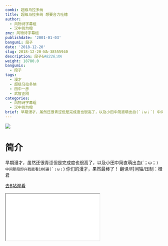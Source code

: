 ```yaml
---
combi: 超级马拉多纳
title: 超级马拉多纳 想要合力吐槽
author:
  - 风物诗字幕组
  - 汉中则为橙
zmz: 风物诗字幕组
publishdate: '2001-01-03'
bangumi: 段子
date: '2018-12-20'
slug: 2018-12-20-NA-38555940
description: 段子&#8226;NA
weight: 18780.0
bangumis:
  - 段子
tags:
  - 漫才
  - 超级马拉多纳
  - 田中一彦
  - 武智正刚
categories:
  - 风物诗字幕组
  - 汉中则为橙
brief: 早期漫才，虽然还很青涩但是完成度也很高了，以及小田中简直萌出血(´；ω；`) 中间那段即兴我能看100遍(´；ω；`) 你们的漫才，果然最棒了！ 翻译/时间轴/压制：橙君
---
```

![](https://i.imgur.com/sqoiv9P.jpg)
# 简介  
早期漫才，虽然还很青涩但是完成度也很高了，以及小田中简直萌出血(´；ω；`)
中间那段即兴我能看100遍(´；ω；`)
你们的漫才，果然最棒了！
翻译/时间轴/压制：橙君  

[去B站观看](https://www.bilibili.com/video/av38555940/)
<div class ="resp-container"><iframe class="testiframe" src="//player.bilibili.com/player.html?aid=38555940"", scrolling="no", allowfullscreen="true" > </iframe></div> 
